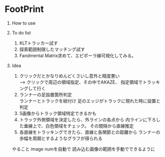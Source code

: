 # FootPrint
1. How to use
1. To do list
    1. KLTトラッカー試す
    1. 探索範囲制限したマッチング試す
    1. Fandmental Matrix求めて、エピポーラ線可視化してみる。
1. Idea
    1. クリックだとかなりめんどくさいし意外と精度悪い  
    --> クリックで周辺の領域指定、その中でAKAZE、
    指定領域でトラッキングして行く
    1. ランナーの足設置箇所判定  
    ランナーとトラックを紐付け
    足のエッジがトラックに現れた時に設置と判定
    1. S画像からトラック領域特定できるかも
    1. トラック外側領域を決定したら、外ラインの各点から
    内ラインに下ろした垂線上で、白色領域をチェック。
    その間隔から直線推定
    1. 各直線をトラッキングできたら、直線と各関節との距離から
    ランナーの歩幅を周期とするようなグラフが得られる
    
    やること
    image numを自動で
    読み込む画像の範囲を手動でできるように

       


